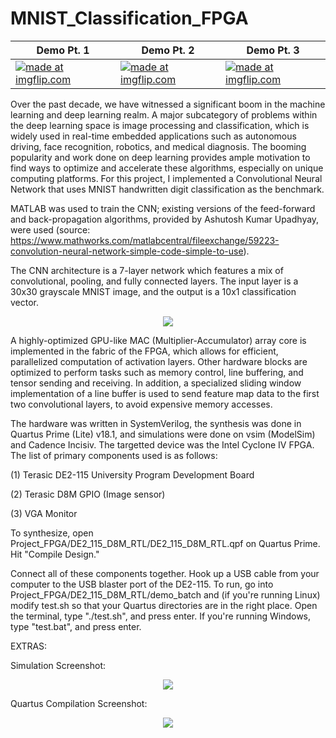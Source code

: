 # MNIST_Classification_FPGA



| Demo Pt. 1 | Demo Pt. 2 | Demo Pt. 3 |
| ---------- | ---------- | ---------- |
| <a href="https://imgflip.com/gif/3m1jlr"><img src="https://i.imgflip.com/3m1jlr.gif" title="made at imgflip.com"/></a> | <a href="https://imgflip.com/gif/3m1kcb"><img src="https://i.imgflip.com/3m1kcb.gif" title="made at imgflip.com"/></a> | <a href="https://imgflip.com/gif/3m1l4s"><img src="https://i.imgflip.com/3m1l4s.gif" title="made at imgflip.com"/></a> |

Over the past decade, we have witnessed a significant boom in the machine learning and deep learning realm. A major subcategory of problems within the deep learning space is image processing and classification, which is widely used in real-time embedded applications such as autonomous driving, face recognition, robotics, and medical diagnosis. The booming popularity and work done on deep learning provides ample motivation to find ways to optimize and accelerate these algorithms, especially on unique computing platforms. For this project, I implemented a Convolutional Neural Network that uses MNIST handwritten digit classification as the benchmark. 

MATLAB was used to train the CNN; existing versions of the feed-forward and back-propagation algorithms, provided by Ashutosh Kumar Upadhyay, were used (source: https://www.mathworks.com/matlabcentral/fileexchange/59223-convolution-neural-network-simple-code-simple-to-use). 

The CNN architecture is a 7-layer network which features a mix of convolutional, pooling, and fully connected layers. The input layer is a 30x30 grayscale MNIST image, and the output is a 10x1 classification vector.

<p align="center">
  <img src="https://github.com/grant4001/MNIST_Classification_FPGA/blob/master/images/flow.png">
</p>

A highly-optimized GPU-like MAC (Multiplier-Accumulator) array core is implemented in the fabric of the FPGA, which allows for efficient, parallelized computation of activation layers. Other hardware blocks are optimized to perform tasks such as memory control, line buffering, and tensor sending and receiving. In addition, a specialized sliding window implementation of a line buffer is used to send feature map data to the first two convolutional layers, to avoid expensive memory accesses.

The hardware was written in SystemVerilog, the synthesis was done in Quartus Prime (Lite) v18.1, and simulations were done on vsim (ModelSim) and Cadence Incisiv. The targetted device was the Intel Cyclone IV FPGA. The list of primary components used is as follows:

(1) Terasic DE2-115 University Program Development Board

(2) Terasic D8M GPIO (Image sensor)

(3) VGA Monitor

To synthesize, open Project_FPGA/DE2_115_D8M_RTL/DE2_115_D8M_RTL.qpf on Quartus Prime. Hit "Compile Design."

Connect all of these components together. Hook up a USB cable from your computer to the USB blaster port of the DE2-115. To run, go into Project_FPGA/DE2_115_D8M_RTL/demo_batch and (if you're running Linux) modify test.sh so that your Quartus directories are in the right place. Open the terminal, type "./test.sh", and press enter. If you're running Windows, type "test.bat", and press enter.



EXTRAS:

Simulation Screenshot:
<p align="center">
  <img src="https://github.com/grant4001/MNIST_Classification_FPGA/blob/master/images/SimulationScreenCap.png">
</p>

Quartus Compilation Screenshot:
<p align="center">
  <img src="https://github.com/grant4001/MNIST_Classification_FPGA/blob/master/images/quartus_syn.png">
</p>



